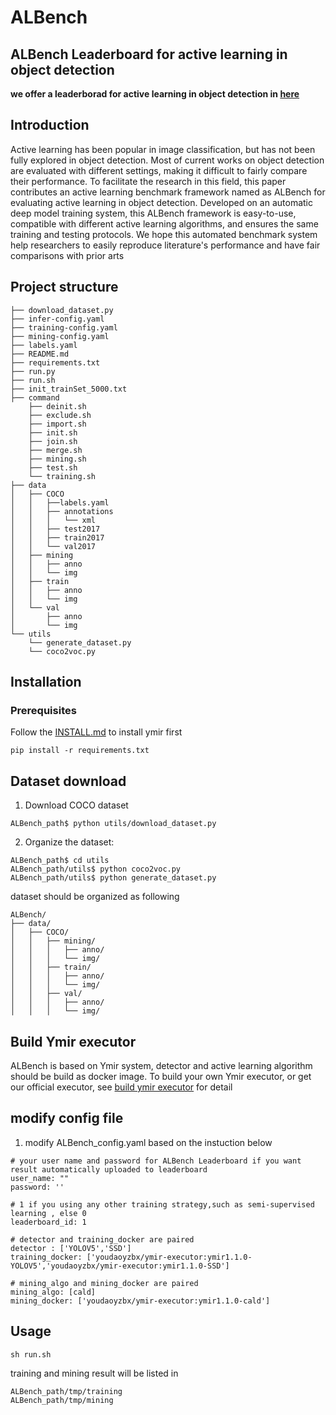 # ALBench
## ALBench Leaderboard for active learning in object detection
**we offer a leaderborad for active learning in object detection in [here](http://113.100.143.90:5000/)** 
## Introduction
 Active learning has been popular
in image classification, but has not been fully explored in object detection. Most of current
works on object detection are evaluated with different settings, making it difficult to fairly
compare their performance. To facilitate the research in this field, this paper contributes an
active learning benchmark framework named as ALBench for evaluating active learning
in object detection. Developed on an automatic deep model training system, this ALBench
framework is easy-to-use, compatible with different active learning algorithms, and ensures
the same training and testing protocols. We hope this automated benchmark system help
researchers to easily reproduce literature's performance and have fair comparisons with
prior arts

## Project structure
```
├── download_dataset.py
├── infer-config.yaml
├── training-config.yaml
├── mining-config.yaml
├── labels.yaml
├── README.md
├── requirements.txt
├── run.py
├── run.sh
├── init_trainSet_5000.txt
├── command
    ├── deinit.sh
    ├── exclude.sh
    ├── import.sh
    ├── init.sh
    ├── join.sh
    ├── merge.sh
    ├── mining.sh
    ├── test.sh
    └── training.sh
├── data
│   ├── COCO
│   │   ├──labels.yaml
│   │   ├── annotations
│   │   │   └── xml
│   │   ├── test2017
│   │   ├── train2017
│   │   └── val2017
│   ├── mining
│   │   ├── anno
│   │   └── img
│   ├── train
│   │   ├── anno
│   │   └── img
│   └── val
│       ├── anno
│       └── img
└── utils
    └── generate_dataset.py
    └── coco2voc.py
```
## Installation
### Prerequisites
Follow the [INSTALL.md](https://github.com/modelai/ALBench/tree/main/ymir1.1.0#41-installation) to install ymir first
```
pip install -r requirements.txt
```


## Dataset download
1. Download COCO dataset
```
ALBench_path$ python utils/download_dataset.py
```
2. Organize the dataset: 
```
ALBench_path$ cd utils
ALBench_path/utils$ python coco2voc.py
ALBench_path/utils$ python generate_dataset.py
```
dataset should be organized as following
```
ALBench/
├── data/
│   ├── COCO/
│   │   ├── mining/
│   │   │   ├── anno/
│   │   │   └── img/
│   │   ├── train/
│   │   │   ├── anno/
│   │   │   └── img/
│   │   ├── val/
│   │   │   ├── anno/
│   │   │   └── img/
```
## Build Ymir executor
ALBench is based on Ymir system, detector and active learning algorithm should be build as  docker image. To build your own Ymir executor, or get our official executor, see [build ymir executor](https://github.com/modelai/ymir-executor-fork/tree/ymir-dev#build-ymir-executor) for detail
## modify config file
1. modify ALBench_config.yaml based on the instuction below
```
# your user name and password for ALBench Leaderboard if you want result automatically uploaded to leaderboard
user_name: ""
password: ''

# 1 if you using any other training strategy,such as semi-supervised learning , else 0
leaderboard_id: 1  

# detector and training_docker are paired
detector : ['YOLOV5','SSD']
training_docker: ['youdaoyzbx/ymir-executor:ymir1.1.0-YOLOV5','youdaoyzbx/ymir-executor:ymir1.1.0-SSD']

# mining_algo and mining_docker are paired
mining_algo: [cald]
mining_docker: ['youdaoyzbx/ymir-executor:ymir1.1.0-cald']
```
## Usage
```
sh run.sh
```
training and mining result will be listed in 
```
ALBench_path/tmp/training
ALBench_path/tmp/mining
```